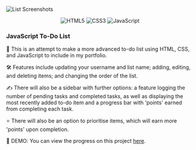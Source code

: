 ![List Screenshots](https://user-images.githubusercontent.com/80458000/147425924-a54f3ab6-10ff-4f76-8342-047d43f3c368.png)

<p align="center">
<img alt="HTML5" src="https://img.shields.io/badge/html5-%23325288.svg?style=for-the-badge&logo=html5&logoColor=ffffff"/>
<img alt="CSS3" src="https://img.shields.io/badge/css3-%23476dad.svg?style=for-the-badge&logo=css3&logoColor=ffffff"/>
<img alt="JavaScript" src="https://img.shields.io/badge/javascript-%23325288.svg?style=for-the-badge&logo=javascript&logoColor=ffffff"/>
</p>

### JavaScript To-Do List

📝 This is an attempt to make a more advanced to-do list using HTML, CSS, and JavaScript to include in my portfolio. 

🛠 Features include updating your username and list name; adding, editing, and deleting items; and changing the order of the list.

✍️ There will also be a sidebar with further options: a feature logging the number of pending tasks and completed tasks, as well as displaying the most recently added to-do item and a progress bar with 'points' earned from completing each task.

⭐️ There will also be an option to prioritise items, which will earn more 'points' upon completion.

👀 DEMO: You can view the progress on this project [here](https://web-dev-dan.github.io/JavaScript-To-Do-List/).
